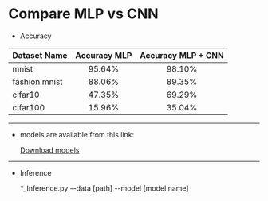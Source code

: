 # Compare MLP vs CNN


* Accuracy


|    Dataset Name           | Accuracy MLP | Accuracy MLP + CNN              |
| :----------- | :------: | :-------------: |
 mnist            | 95.64%   | 98.10%
 fashion mnist    | 88.06%   | 89.35%
 cifar10          | 47.35%   | 69.29%
 cifar100         | 15.96%   | 35.04%
 
 
 ----------------------------------------------------------------------------------------------------------------
 * models are available from this link:


     <a id="raw-url" href="https://drive.google.com/drive/folders/1G8uBvoNFiF3yFqKfHfaTrtLPsdpwHOVB?usp=sharing">Download models</a>
    
 -----------------------------------------------------------------------------------------------------------------
 * Inference
  
  
     *_Inference.py --data [path] --model [model name]


 
 
 
